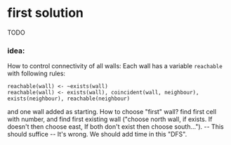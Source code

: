 # first solution

TODO

### idea: 
How to control connectivity of all walls:
Each wall has a variable `reachable` with following rules:
````
reachable(wall) <- ~exists(wall)
reachable(wall) <- exists(wall), coincident(wall, neighbour), exists(neighbour), reachable(neighbour)
````
and one wall added as starting.
How to choose "first" wall? find first cell with number, and find first
existing wall ("choose north wall, if exists. If doesn't then choose east, If
both don't exist then choose south…").
-- This should suffice -- It's wrong. We should add time in this "DFS".
